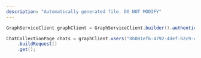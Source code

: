 ```yaml
---
description: "Automatically generated file. DO NOT MODIFY"
---
```

<!-- markdownlint-disable MD041 -->

```java
GraphServiceClient graphClient = GraphServiceClient.builder().authenticationProvider( authProvider ).buildClient();

ChatCollectionPage chats = graphClient.users("8b081ef6-4792-4def-b2c9-c363a1bf41d5").chats()
    .buildRequest()
    .get();
```

